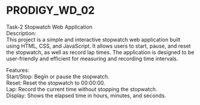 # PRODIGY_WD_02

Task-2 Stopwatch Web Application
<br>
Description:
<br>
This project is a simple and interactive stopwatch web application built using HTML, CSS, and JavaScript. It allows users to start, pause, and reset the stopwatch, as well as record lap times. The application is designed to be user-friendly and efficient for measuring and recording time intervals.

Features:
<br>
Start/Stop: Begin or pause the stopwatch.
<br>
Reset: Reset the stopwatch to 00:00:00.
<br>
Lap: Record the current time without stopping the stopwatch.
<br>
Display: Shows the elapsed time in hours, minutes, and seconds.
